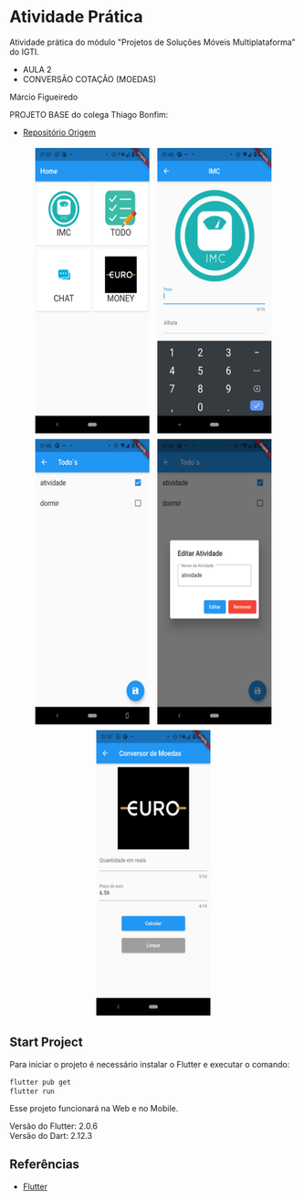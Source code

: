 # Atividade Prática

Atividade prática do módulo "Projetos de Soluções Móveis Multiplataforma" do IGTI.
- AULA 2
- CONVERSÃO COTAÇÃO (MOEDAS)

Márcio Figueiredo

PROJETO BASE do colega Thiago Bonfim:
- [Repositório Origem](https://github.com/ThiagoBfim/IGTI-Flutter-Atividade)

<p align="center">
  <img align="center" src="git-images/flutter_01.png" width="200" height="500" border="0" style="padding:5px;">
  <img align="center" src="git-images/flutter_02.png" width="200" height="500" border="0" style="padding:5px;">
  <img align="center" src="git-images/flutter_04.png" width="200" height="500" border="0" style="padding:5px;">
  <img align="center" src="git-images/flutter_05.png" width="200" height="500" border="0" style="padding:5px;">
  <img align="center" src="git-images/flutter_06.png" width="200" height="500" border="0" style="padding:5px;">
</p>

## Start Project

Para iniciar o projeto é necessário instalar o Flutter e executar o comando:
```
flutter pub get
flutter run
```
Esse projeto funcionará na Web e no Mobile.

Versão do Flutter: 2.0.6\
Versão do Dart: 2.12.3

## Referências
- [Flutter](https://flutter.dev/)